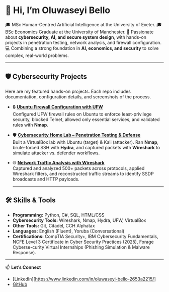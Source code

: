 # 👋 Hi, I’m Oluwaseyi Bello  

🎓 MSc Human-Centred Artificial Intelligence at the University of Exeter.
🎓 BSc Economics Graduate at the University of Manchester.
🔐 Passionate about **cybersecurity, AI, and secure system design**, with hands-on projects in penetration testing, network analysis, and firewall configuration.  
💻 Combining a strong foundation in **AI, economics, and security** to solve complex, real-world problems.  

---



## 🛡️ Cybersecurity Projects

Here are my featured hands-on projects. Each repo includes documentation, configuration details, and screenshots of the process.  

- 🔒 [**Ubuntu Firewall Configuration with UFW**](https://github.com/seyiabello/ubuntu-firewall-ufw)  
  Configured UFW firewall rules on Ubuntu to enforce least-privilege security, blocked Telnet, allowed only essential services, and validated rules with **Nmap**.  

- 🛡️ [**Cybersecurity Home Lab – Penetration Testing & Defense**](https://github.com/seyiabello/cybersecurity-home-lab)  
  Built a VirtualBox lab with Ubuntu (target) & Kali (attacker). Ran **Nmap**, brute-forced SSH with **Hydra**, and captured packets with **Wireshark** to simulate attacker vs. defender workflows.  

- 🌐 [**Network Traffic Analysis with Wireshark**](https://github.com/seyiabello/network-traffic-analysis-wireshark)  
  Captured and analyzed 500+ packets across protocols, applied Wireshark filters, and reconstructed traffic streams to identify SSDP broadcasts and HTTP payloads.  

  ---

## 🛠 Skills & Tools  
- **Programming:** Python, C#, SQL, HTML/CSS  
- **Cybersecurity Tools:** Wireshark, Nmap, Hydra, UFW, VirtualBox  
- **Other Tools:** Git, Citadel, CCH Alphatax  
- **Languages:** English (Fluent), Yoruba (Conversational)  
- **Certifications:** CompTIA Security+, IBM Cybersecurity Fundamentals, NCFE Level 3 Certificate in Cyber Security Practices (2025), Forage Cyberse-curity Virtual Internships (Phishing Simulation & Malware Response).

---

📫 **Let’s Connect**  
- [LinkedIn][https://www.linkedin.com/in/oluwaseyi-bello-2653a2215/]
- [GitHub](https://github.com/seyiabello)  
